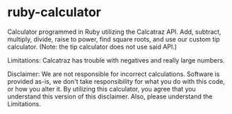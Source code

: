 # ruby-calculator

Calculator programmed in Ruby utilizing the Calcatraz API. Add, subtract, multiply, divide, raise to power, find square roots, and use our custom tip calculator. (Note: the tip calculator does not use said API.)

Limitations: Calcatraz has trouble with negatives and really large numbers. 

Disclaimer: We are not responsible for incorrect calculations. Software is provided as-is, we don't take responsibility for what you do with this code, or how you alter it. By utilizing this calculator, you agree that you understand this version of this disclaimer. Also, please understand the Limitations.
